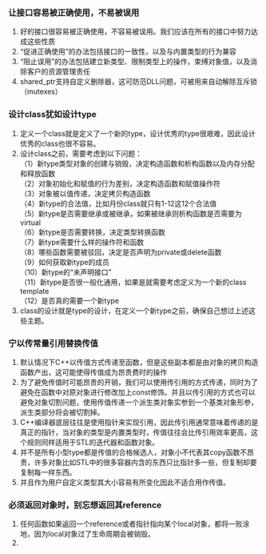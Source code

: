### 让接口容易被正确使用，不易被误用
1. 好的接口很容易被正确使用，不容易被误用。我们应该在所有的接口中努力达成这些性质
2. “促进正确使用”的办法包括接口的一致性，以及与内置类型的行为兼容
3. “阻止误用”的办法包括建立新类型、限制类型上的操作，束缚对象值，以及消除客户的资源管理责任
4. shared_ptr支持自定义删除器，这可防范DLL问题，可被用来自动解除互斥锁（mutexes）

### 设计class犹如设计type
1. 定义一个class就是定义了一个新的type，设计优秀的type很艰难，因此设计优秀的class也很不容易。
2. 设计class之前，需要考虑到以下问题：  
（1）新type类型对象的创建与销毁，决定构造函数和析构函数以及内存分配和释放函数  
（2）对象初始化和赋值的行为差别，决定构造函数和赋值操作符  
（3）对象被以值传递，决定拷贝构造函数  
（4）新type的合法值，比如月份class就只有1-12这12个合法值  
（5）新type是否需要继承或被继承，如果被继承则析构函数是否需要为virtual  
（6）新type是否需要转换，决定类型转换函数  
（7）新type需要什么样的操作符和函数  
（8）哪些函数需要被驳回，决定是否声明为private或delete函数  
（9）如何获取新type的成员  
（10）新type的“未声明接口”  
（11）新type是否很一般化通用，如果是就需要考虑定义为一个新的class template  
（12）是否真的需要一个新type
3. class的设计就是type的设计，在定义一个新type之前，确保自己想过上述这些主题。

### 宁以传常量引用替换传值
1. 默认情况下C++以传值方式传递至函数，但是这些副本都是由对象的拷贝构造函数产出，这可能使得传值成为昂贵费时的操作
2. 为了避免传值时可能昂贵的开销，我们可以使用传引用的方式传递，同时为了避免在函数中对原对象进行修改加上const修饰。并且以传引用的方式也可以避免对象切割问题，使用传值传递一个派生类对象实参到一个基类对象形参，派生类部分将会被切割掉。
3. C++编译器底层往往是使用指针来实现引用，因此传引用通常意味着传递的是真正的指针，当对象的类型是内置类型时，传值往往会比传引用效率更高，这个规则同样适用于STL的迭代器和函数对象。
4. 并不是所有小型type都是传值的合格候选人，对象小不代表其copy函数不昂贵，许多对象比如STL中的很多容器内含的东西只比指针多一些，但复制却要复制每一样东西。
5. 并且作为用户自定义类型其大小容易有所变化因此不适合用作传值。

### 必须返回对象时，别忘想返回其reference
1. 任何函数如果返回一个reference或者指针指向某个local对象，都将一败涂地，因为local对象过了生命周期会被销毁。
2. 